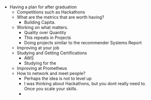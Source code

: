 - Having a plan for after graduation
	- Competitions such as Hackathons
	- What are the metrics that are worth having?
		- Building Capita.
	- Working on what matters.
		- Quality over Quantity
		- This repeats in Projects
		- Doing projects similar to the recommender Systems Report
	- Improving at your job
	- Studying and Getting Certifications
		- AWS
		- Studying for the
	- Improving at Prometheus
	- How to network and meet people?
		- Perhaps the idea is not to level up
		- I was thinking about Hackathons, but you dont really need to. Once you scale your skills.
		-